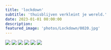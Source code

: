 ```yaml
---
title: 'lockdown'
subtitle: 'thuisblijven verkleint je wereld.'
date: 2023-01-01 00:00:00
description: 
featured_image: 'photos/Lockdown/0020.jpg'
---
```




<div class="gallery" data-columns="2">
	<img src="/photos/Lockdown/0020.jpg">
	<img src="/photos/Lockdown/0010.jpg">
	<img src="/photos/Lockdown/0030.jpg">
	<img src="/photos/Lockdown/0040.jpg">
	<img src="/photos/Lockdown/0050.jpg">
	<img src="/photos/Lockdown/0060.jpg">
</div>
